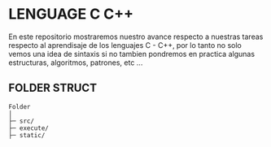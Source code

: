 # LENGUAGE C C++
En este repositorio mostraremos nuestro avance respecto a nuestras 
tareas respecto al aprendisaje de los lenguajes C - C++, por lo tanto 
no solo vemos una idea de sintaxis si no tambien pondremos en practica 
algunas estructuras, algoritmos, patrones, etc ...
## FOLDER STRUCT
```plaintext
Folder
│
├─ src/
├─ execute/
├─ static/
